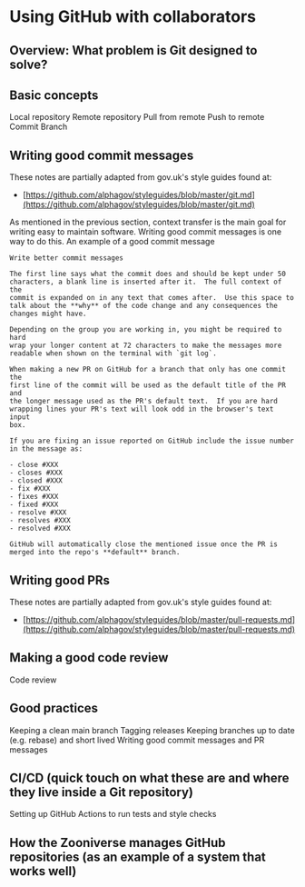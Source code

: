 # Using GitHub with collaborators 

## Overview: What problem is Git designed to solve?

## Basic concepts
Local repository
Remote repository
Pull from remote
Push to remote
Commit
Branch

## Writing good commit messages

These notes are partially adapted from gov.uk's style guides found at:

- [https://github.com/alphagov/styleguides/blob/master/git.md](https://github.com/alphagov/styleguides/blob/master/git.md)

As mentioned in the previous section, context transfer is the main goal for writing easy to maintain software.  Writing good commit messages is one way to do this.  An example of a good commit message

```
Write better commit messages

The first line says what the commit does and should be kept under 50
characters, a blank line is inserted after it.  The full context of the
commit is expanded on in any text that comes after.  Use this space to
talk about the **why** of the code change and any consequences the
changes might have.

Depending on the group you are working in, you might be required to hard
wrap your longer content at 72 characters to make the messages more
readable when shown on the terminal with `git log`.

When making a new PR on GitHub for a branch that only has one commit the
first line of the commit will be used as the default title of the PR and
the longer message used as the PR's default text.  If you are hard
wrapping lines your PR's text will look odd in the browser's text input
box.

If you are fixing an issue reported on GitHub include the issue number
in the message as:

- close #XXX
- closes #XXX
- closed #XXX
- fix #XXX
- fixes #XXX
- fixed #XXX
- resolve #XXX
- resolves #XXX
- resolved #XXX

GitHub will automatically close the mentioned issue once the PR is
merged into the repo's **default** branch.
```

## Writing good PRs

These notes are partially adapted from gov.uk's style guides found at:

- [https://github.com/alphagov/styleguides/blob/master/pull-requests.md](https://github.com/alphagov/styleguides/blob/master/pull-requests.md)


## Making a good code review
Code review

## Good practices
Keeping a clean main branch
Tagging releases
Keeping branches up to date (e.g. rebase) and short lived
Writing good commit messages and PR messages

## CI/CD (quick touch on what these are and where they live inside a Git repository)
Setting up GitHub Actions to run tests and style checks

## How the Zooniverse manages GitHub repositories (as an example of a system that works well)
